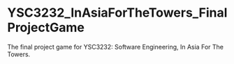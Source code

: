 # YSC3232_InAsiaForTheTowers_FinalProjectGame
The final project game for YSC3232: Software Engineering, In Asia For The Towers.

